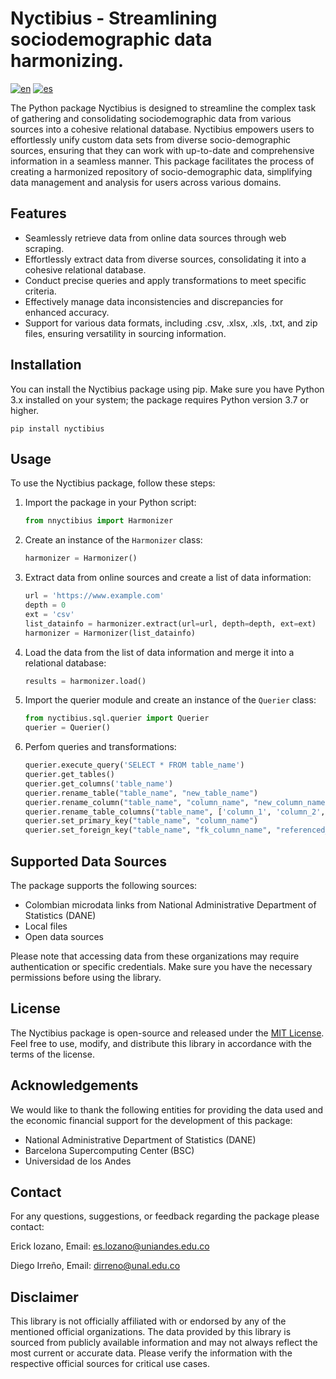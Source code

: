 # Nyctibius - Streamlining sociodemographic data harmonizing.

[![en](https://img.shields.io/badge/lang-en-red.svg)](https://github.com/biomac-lab/harmonize/blob/main/README.md)
[![es](https://img.shields.io/badge/lang-es-yellow.svg)](https://github.com/biomac-lab/harmonize/blob/main/README.es.md)

The Python package Nyctibius is designed to streamline the complex task of gathering and consolidating sociodemographic data from various sources into a cohesive relational database. Nyctibius empowers users to effortlessly unify custom data sets from diverse socio-demographic sources, ensuring that they can work with up-to-date and comprehensive information in a seamless manner. This package facilitates the process of creating a harmonized repository of socio-demographic data, simplifying data management and analysis for users across various domains.

## Features

- Seamlessly retrieve data from online data sources through web scraping.
- Effortlessly extract data from diverse sources, consolidating it into a cohesive relational database.
- Conduct precise queries and apply transformations to meet specific criteria.
- Effectively manage data inconsistencies and discrepancies for enhanced accuracy.
- Support for various data formats, including .csv, .xlsx, .xls, .txt, and zip files, ensuring versatility in sourcing information.

## Installation


You can install the Nyctibius package using pip. Make sure you have Python 3.x installed on your system; the package requires Python version 3.7 or higher.

```shell
pip install nyctibius
```

## Usage

To use the Nyctibius package, follow these steps:

1. Import the package in your Python script:

   ```python
   from nnyctibius import Harmonizer
   ```

2. Create an instance of the `Harmonizer` class:

   ```python
   harmonizer = Harmonizer()
   ```

3. Extract data from online sources and create a list of data information:

   ```python
   url = 'https://www.example.com'
   depth = 0
   ext = 'csv'
   list_datainfo = harmonizer.extract(url=url, depth=depth, ext=ext)
   harmonizer = Harmonizer(list_datainfo)
   ```

4. Load the data from the list of data information and merge it into a relational database:

   ```python
   results = harmonizer.load()
   ```

5. Import the querier module and create an instance of the `Querier` class:

   ```python
   from nyctibius.sql.querier import Querier
   querier = Querier()
   ```
   
6. Perfom queries and transformations:

   ```python
   querier.execute_query('SELECT * FROM table_name')
   querier.get_tables()
   querier.get_columns('table_name')
   querier.rename_table("table_name", "new_table_name")
   querier.rename_column("table_name", "column_name", "new_column_name")
   querier.rename_table_columns("table_name", ['column_1', 'column_2', 'column_3', ...]))
   querier.set_primary_key("table_name", "column_name")
   querier.set_foreign_key("table_name", "fk_column_name", "referenced_table_name", "referenced_column_name")
   ```

## Supported Data Sources

The package supports the following sources:

- Colombian microdata links from National Administrative Department of Statistics (DANE)
- Local files
- Open data sources

Please note that accessing data from these organizations may require authentication or specific credentials. Make sure you have the necessary permissions before using the library.


## License

The Nyctibius package is open-source and released under the [MIT License](https://opensource.org/licenses/MIT). Feel free to use, modify, and distribute this library in accordance with the terms of the license.

## Acknowledgements

We would like to thank the following entities for providing the data used and the economic financial support for the development of this package:

- National Administrative Department of Statistics (DANE)
- Barcelona Supercomputing Center (BSC)
- Universidad de los Andes

## Contact

For any questions, suggestions, or feedback regarding the package please contact:

Erick lozano,
Email: es.lozano@uniandes.edu.co

Diego Irreño,
Email: dirreno@unal.edu.co

## Disclaimer

This library is not officially affiliated with or endorsed by any of the mentioned official organizations. The data provided by this library is sourced from publicly available information and may not always reflect the most current or accurate data. Please verify the information with the respective official sources for critical use cases.